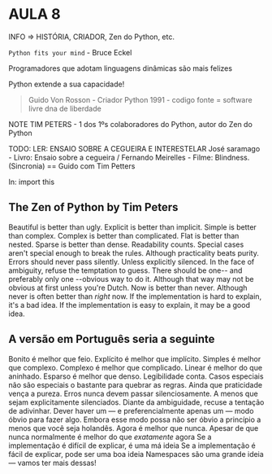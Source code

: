 # AULA 8

INFO => HISTÓRIA, CRIADOR, Zen do Python, etc.

`Python fits your mind` - Bruce Eckel

Programadores que adotam linguagens dinâmicas são mais felizes

Python extende a sua capacidade!

> Guido Von Rosson - Criador Python
1991 - codigo fonte = software livre
dna de liberdade

 NOTE TIM PETERS - 1 dos 1ºs colaboradores do Python, autor do Zen do Python

TODO:
  LER: ENSAIO SOBRE A CEGUEIRA E INTERESTELAR
José saramago - Livro: Ensaio sobre a cegueira / Fernando Meirelles - Filme: Blindness. (Sincronia) ==
Guido com Tim Petters

In: import this

## The Zen of Python by Tim Peters

Beautiful is better than ugly.
Explicit is better than implicit.
Simple is better than complex.
Complex is better than complicated.
Flat is better than nested.
Sparse is better than dense.
Readability counts.
Special cases aren't special enough to break the rules.
Although practicality beats purity.
Errors should never pass silently.
Unless explicitly silenced.
In the face of ambiguity, refuse the temptation to guess.
There should be one-- and preferably only one --obvious way to do it.
Although that way may not be obvious at first unless you're Dutch.
Now is better than never.
Although never is often better than *right* now.
If the implementation is hard to explain, it's a bad idea.
If the implementation is easy to explain, it may be a good idea.

## A versão em Português seria a seguinte

Bonito é melhor que feio.
Explícito é melhor que implícito.
Simples é melhor que complexo.
Complexo é melhor que complicado.
Linear é melhor do que aninhado.
Esparso é melhor que denso.
Legibilidade conta.
Casos especiais não são especiais o bastante para quebrar as regras.
Ainda que praticidade vença a pureza.
Erros nunca devem passar silenciosamente.
A menos que sejam explicitamente silenciados.
Diante da ambiguidade, recuse a tentação de adivinhar.
Dever haver um — e preferencialmente apenas um — modo óbvio para fazer algo.
Embora esse modo possa não ser óbvio a princípio a menos que você seja holandês.
Agora é melhor que nunca.
Apesar de que nunca normalmente é melhor do que *exatamente* agora
Se a implementação é difícil de explicar, é uma má ideia
Se a implementação é fácil de explicar, pode ser uma boa ideia
Namespaces são uma grande ideia — vamos ter mais dessas!
